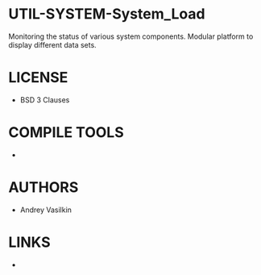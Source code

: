 # UTIL-SYSTEM-System_Load
Monitoring the status of various system components. Modular platform to display different data sets.

LICENSE
===============
* BSD 3 Clauses

COMPILE TOOLS
===============
* 
 
AUTHORS
===============
* Andrey Vasilkin

LINKS
===============
* 



